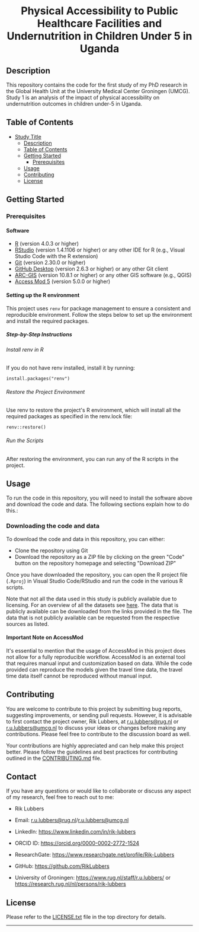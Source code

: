 <div align="center">
    <h1>Physical Accessibility to Public Healthcare Facilities and Undernutrition in Children Under 5 in Uganda</h1>
</div>

## Description

This repository contains the code for the first study of my PhD research in the Global Health Unit at the University Medical Center Groningen (UMCG). Study 1 is an analysis of the impact of physical accessibility on undernutrition outcomes in children under-5 in Uganda.

## Table of Contents

- [Study Title](physical-accessibility-to-public-healthcare-facilities-and-undernutrition-in-children-under-5-in-uganda)
  - [Description](#description)
  - [Table of Contents](#table-of-contents)
  - [Getting Started](#getting-started)
    - [Prerequisites](#prerequisites)
  - [Usage](#usage)
  - [Contributing](#contributing)
  - [License](#license)

## Getting Started

### Prerequisites

#### Software

- [R](https://www.r-project.org/) (version 4.0.3 or higher)
- [RStudio](https://rstudio.com/) (version 1.4.1106 or higher) or any other IDE for R (e.g., Visual Studio Code with the R extension)
- [Git](https://git-scm.com/) (version 2.30.0 or higher)
- [GitHub Desktop](https://desktop.github.com/) (version 2.6.3 or higher) or any other Git client
- [ARC-GIS](https://www.arcgis.com/index.html) (version 10.8.1 or higher) or any other GIS software (e.g., QGIS)
- [Access Mod 5](https://www.accessmod.org/) (version 5.0.0 or higher)

#### Setting up the R environment

This project uses `renv` for package management to ensure a consistent and reproducible environment. Follow the steps below to set up the environment and install the required packages.

##### Step-by-Step Instructions

###### Install renv in R

If you do not have renv installed, install it by running:

```{r}
install.packages("renv")
```

###### Restore the Project Environment

Use renv to restore the project's R environment, which will install all the required packages as specified in the renv.lock file:

```{r}
renv::restore()
```

###### Run the Scripts

After restoring the environment, you can run any of the R scripts in the project.

## Usage

To run the code in this repository, you will need to install the software above and download the code and data. The following sections explain how to do this.:

### Downloading the code and data

To download the code and data in this repository, you can either:

- Clone the repository using Git
- Download the repository as a ZIP file by clicking on the green "Code" button on the repository homepage and selecting "Download ZIP"

Once you have downloaded the repository, you can open the R project file (`.Rproj`) in Visual Studio Code/RStudio and run the code in the various R scripts.

Note that not all the data used in this study is publicly available due to licensing. For an overview of all the datasets see [here](https://github.com/RikLubbers/PhD-Code/blob/main/Study_1/Data_and_Documentation/Data_overview.md). The data that is publicly available can be downloaded from the links provided in the file. The data that is not publicly available can be requested from the respective sources as listed.

#### Important Note on AccessMod

It's essential to mention that the usage of AccessMod in this project does not allow for a fully reproducible workflow. AccessMod is an external tool that requires manual input and customization based on data. While the code provided can reproduce the models given the travel time data, the travel time data itself cannot be reproduced without manual input.

## Contributing

You are welcome to contribute to this project by submitting bug reports, suggesting improvements, or sending pull requests. However, it is advisable to first contact the project owner, Rik Lubbers, at [r.u.lubbers@rug.nl](mailto:r.u.lubbers@rug.nl) or [r.u.lubbers@umcg.nl](mailto:r.u.lubbers@umcg.nl) to discuss your ideas or changes before making any contributions. Please feel free to contribute to the discussion board as well.

Your contributions are highly appreciated and can help make this project better. Please follow the guidelines and best practices for contributing outlined in the [CONTRIBUTING.md](https://github.com/RikLubbers/HealthAccess_NutriU5_UG/blob/4f03fbe93490262967f4b1f9b1142eff9e4036d4/CONTRIBUTING.md) file.

## Contact

If you have any questions or would like to collaborate or discuss any aspect of my research, feel free to reach out to me:

- Rik Lubbers

- Email: <r.u.lubbers@rug.nl>/r.u.lubbers@umcg.nl
- LinkedIn: <https://www.linkedin.com/in/rik-lubbers>
- ORCID ID: <https://orcid.org/0000-0002-2772-1524>
- ResearchGate: <https://www.researchgate.net/profile/Rik-Lubbers>
- GitHub: <https://github.com/RikLubbers>
- University of Groningen: <https://www.rug.nl/staff/r.u.lubbers/> or <https://research.rug.nl/nl/persons/rik-lubbers>

## License

Please refer to the [LICENSE.txt](https://github.com/RikLubbers/HealthAccess_NutriU5_UG/blob/4f03fbe93490262967f4b1f9b1142eff9e4036d4/LICENSE.txt) file in the top directory for details.

---

